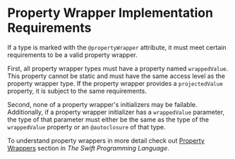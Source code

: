 # Property Wrapper Implementation Requirements
If a type is marked with the `@propertyWrapper` attribute, it must meet certain requirements to be a valid property wrapper.

First, all property wrapper types must have a property named `wrappedValue`. This property cannot be static and must have the same access level as the property wrapper type. If the property wrapper provides a `projectedValue` property, it is subject to the same requirements.

Second, none of a property wrapper's initializers may be failable. Additionally, if a property wrapper initializer has a `wrappedValue` parameter, the type of that parameter must either be the same as the type of the `wrappedValue` property or an `@autoclosure` of that type.

To understand property wrappers in more detail check out [Property Wrappers](https://docs.swift.org/swift-book/LanguageGuide/Properties.html#ID617) section in _The Swift Programming Language_.
